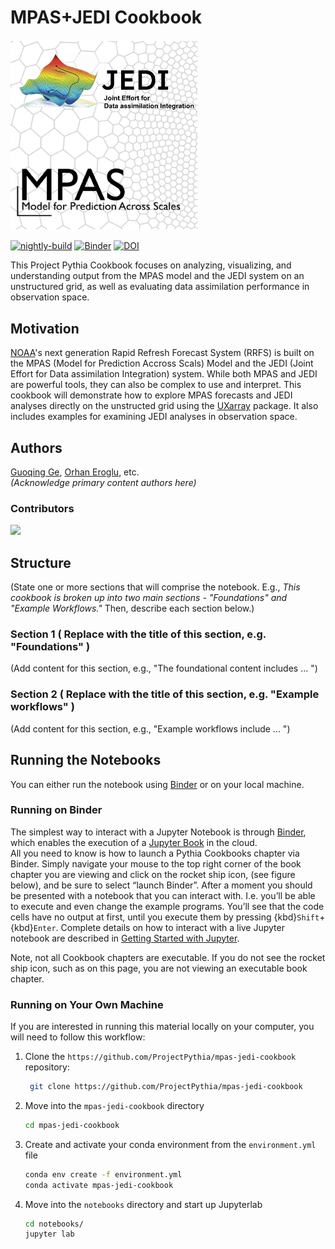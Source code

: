 # MPAS+JEDI Cookbook

<img src="thumbnail.png" alt="thumbnail" width="300"/>

[![nightly-build](https://github.com/ProjectPythia/cookbook-template/actions/workflows/nightly-build.yaml/badge.svg)](https://github.com/ProjectPythia/cookbook-template/actions/workflows/nightly-build.yaml)
[![Binder](https://binder.projectpythia.org/badge_logo.svg)](https://binder.projectpythia.org/v2/gh/ProjectPythia/cookbook-template/main?labpath=notebooks)
[![DOI](https://zenodo.org/badge/475509405.svg)](https://zenodo.org/badge/latestdoi/475509405)

This Project Pythia Cookbook focuses on analyzing, visualizing, and understanding output from the MPAS model and the JEDI system on an unstructured grid, as well as evaluating data assimilation performance in observation space.

## Motivation

[NOAA](https://www.noaa.gov/)'s next generation Rapid Refresh Forecast System (RRFS) is built on the MPAS (Model for Prediction Accross Scals) Model and the JEDI (Joint Effort for Data assimilation Integration) system. While both MPAS and JEDI are powerful tools, they can also be complex to use and interpret. This cookbook will demonstrate how to explore MPAS forecasts and JEDI analyses directly on the unstructed grid using the [UXarray](https://github.com/UXARRAY/uxarray) package. It also includes examples for examining JEDI analyses in observation space.

## Authors

[Guoqing Ge](https://github.com/guoqing-noaa), [Orhan Eroglu](https://github.com/erogluorhan), etc.    
_(Acknowledge primary content authors here)_

### Contributors

<a href="https://github.com/ProjectPythia/mpas-jedi-cookbook/graphs/contributors">
  <img src="https://contrib.rocks/image?repo=ProjectPythia/mpas-jedi-cookbook" />
</a>

## Structure

(State one or more sections that will comprise the notebook. E.g., _This cookbook is broken up into two main sections - "Foundations" and "Example Workflows."_ Then, describe each section below.)

### Section 1 ( Replace with the title of this section, e.g. "Foundations" )

(Add content for this section, e.g., "The foundational content includes ... ")

### Section 2 ( Replace with the title of this section, e.g. "Example workflows" )

(Add content for this section, e.g., "Example workflows include ... ")

## Running the Notebooks

You can either run the notebook using [Binder](https://binder.projectpythia.org/) or on your local machine.

### Running on Binder

The simplest way to interact with a Jupyter Notebook is through [Binder](https://binder.projectpythia.org/), which enables the execution of a [Jupyter Book](https://jupyterbook.org) in the cloud.   
All you need to know is how to launch a Pythia Cookbooks chapter via Binder. Simply navigate your mouse to the top right corner of the book chapter you are viewing and click on the rocket ship icon, (see figure below), and be sure to select “launch Binder”. After a moment you should be presented with a notebook that you can interact with. I.e. you’ll be able to execute and even change the example programs. You’ll see that the code cells have no output at first, until you execute them by pressing {kbd}`Shift`\+{kbd}`Enter`. Complete details on how to interact with a live Jupyter notebook are described in [Getting Started with Jupyter](https://foundations.projectpythia.org/foundations/getting-started-jupyter.html).

Note, not all Cookbook chapters are executable. If you do not see the rocket ship icon, such as on this page, you are not viewing an executable book chapter.

### Running on Your Own Machine

If you are interested in running this material locally on your computer, you will need to follow this workflow:

1. Clone the `https://github.com/ProjectPythia/mpas-jedi-cookbook` repository:

   ```bash
    git clone https://github.com/ProjectPythia/mpas-jedi-cookbook
   ```

1. Move into the `mpas-jedi-cookbook` directory
   ```bash
   cd mpas-jedi-cookbook
   ```
1. Create and activate your conda environment from the `environment.yml` file
   ```bash
   conda env create -f environment.yml
   conda activate mpas-jedi-cookbook
   ```
1. Move into the `notebooks` directory and start up Jupyterlab
   ```bash
   cd notebooks/
   jupyter lab
   ```
